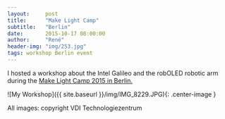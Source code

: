 ```yaml
---
layout:     post
title:      "Make Light Camp"
subtitle:   "Berlin"
date:       2015-10-17 08:00:00
author:     "René"
header-img: "img/253.jpg"
tags: workshop Berlin event
---
```


<p>I hosted a workshop about the Intel Galileo and the robOLED robotic arm during the <a href="http://www.photonik-campus.de/make-light/make-light-veranstaltungen/make-light-lab-im-bundesforschungsministerium/" target="_blank"> Make Light Camp 2015 in Berlin.</a></p>

![My Workshop]({{ site.baseurl }}/img/IMG_8229.JPG){: .center-image }

<p>All images: copyright VDI Technologiezentrum</p>

